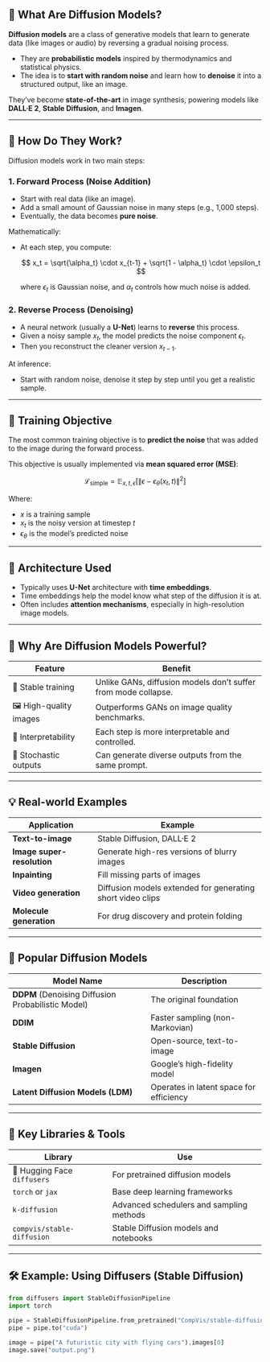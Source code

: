 ## 🧠 What Are Diffusion Models?

**Diffusion models** are a class of generative models that learn to generate data (like images or audio) by reversing a gradual noising process.

* They are **probabilistic models** inspired by thermodynamics and statistical physics.
* The idea is to **start with random noise** and learn how to **denoise** it into a structured output, like an image.

They’ve become **state-of-the-art** in image synthesis, powering models like **DALL·E 2**, **Stable Diffusion**, and **Imagen**.

---

## 🔄 How Do They Work?

Diffusion models work in two main steps:

### 1. **Forward Process (Noise Addition)**

* Start with real data (like an image).
* Add a small amount of Gaussian noise in many steps (e.g., 1,000 steps).
* Eventually, the data becomes **pure noise**.

Mathematically:

* At each step, you compute:

  $$
  x_t = \sqrt{\alpha_t} \cdot x_{t-1} + \sqrt{1 - \alpha_t} \cdot \epsilon_t
  $$

  where $\epsilon_t$ is Gaussian noise, and $\alpha_t$ controls how much noise is added.

### 2. **Reverse Process (Denoising)**

* A neural network (usually a **U-Net**) learns to **reverse** this process.
* Given a noisy sample $x_t$, the model predicts the noise component $\epsilon_t$.
* Then you reconstruct the cleaner version $x_{t-1}$.

At inference:

* Start with random noise, denoise it step by step until you get a realistic sample.

---

## 🧪 Training Objective

The most common training objective is to **predict the noise** that was added to the image during the forward process.

This objective is usually implemented via **mean squared error (MSE)**:

$$
\mathcal{L}_{\text{simple}} = \mathbb{E}_{x, t, \epsilon} \left[ \left\| \epsilon - \epsilon_\theta(x_t, t) \right\|^2 \right]
$$

Where:

* $x$ is a training sample
* $x_t$ is the noisy version at timestep $t$
* $\epsilon_\theta$ is the model’s predicted noise

---

## 🧰 Architecture Used

* Typically uses **U-Net** architecture with **time embeddings**.
* Time embeddings help the model know what step of the diffusion it is at.
* Often includes **attention mechanisms**, especially in high-resolution image models.

---

## 🌟 Why Are Diffusion Models Powerful?

| Feature                 | Benefit                                                        |
| ----------------------- | -------------------------------------------------------------- |
| 🧊 Stable training      | Unlike GANs, diffusion models don’t suffer from mode collapse. |
| 🖼️ High-quality images | Outperforms GANs on image quality benchmarks.                  |
| 🧠 Interpretability     | Each step is more interpretable and controlled.                |
| 🧪 Stochastic outputs   | Can generate diverse outputs from the same prompt.             |

---

## 💡 Real-world Examples

| Application                | Example                                                    |
| -------------------------- | ---------------------------------------------------------- |
| **Text-to-image**          | Stable Diffusion, DALL·E 2                                 |
| **Image super-resolution** | Generate high-res versions of blurry images                |
| **Inpainting**             | Fill missing parts of images                               |
| **Video generation**       | Diffusion models extended for generating short video clips |
| **Molecule generation**    | For drug discovery and protein folding                     |

---

## 🧪 Popular Diffusion Models

| Model Name                                         | Description                             |
| -------------------------------------------------- | --------------------------------------- |
| **DDPM** (Denoising Diffusion Probabilistic Model) | The original foundation                 |
| **DDIM**                                           | Faster sampling (non-Markovian)         |
| **Stable Diffusion**                               | Open-source, text-to-image              |
| **Imagen**                                         | Google’s high-fidelity model            |
| **Latent Diffusion Models (LDM)**                  | Operates in latent space for efficiency |

---

## 🔧 Key Libraries & Tools

| Library                     | Use                                      |
| --------------------------- | ---------------------------------------- |
| 🤗 Hugging Face `diffusers` | For pretrained diffusion models          |
| `torch` or `jax`            | Base deep learning frameworks            |
| `k-diffusion`               | Advanced schedulers and sampling methods |
| `compvis/stable-diffusion`  | Stable Diffusion models and notebooks    |

---

## 🛠️ Example: Using Diffusers (Stable Diffusion)

```python
from diffusers import StableDiffusionPipeline
import torch

pipe = StableDiffusionPipeline.from_pretrained("CompVis/stable-diffusion-v1-4")
pipe = pipe.to("cuda")

image = pipe("A futuristic city with flying cars").images[0]
image.save("output.png")
```
